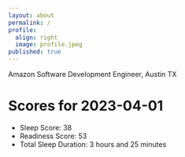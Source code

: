 ```yaml
---
layout: about
permalink: /
profile:
  align: right
  image: profile.jpeg
published: true
---
```


Amazon Software Development Engineer, Austin TX

# Scores for 2023-04-01
- Sleep Score: 38
- Readiness Score: 53 
- Total Sleep Duration: 3 hours and 25 minutes
